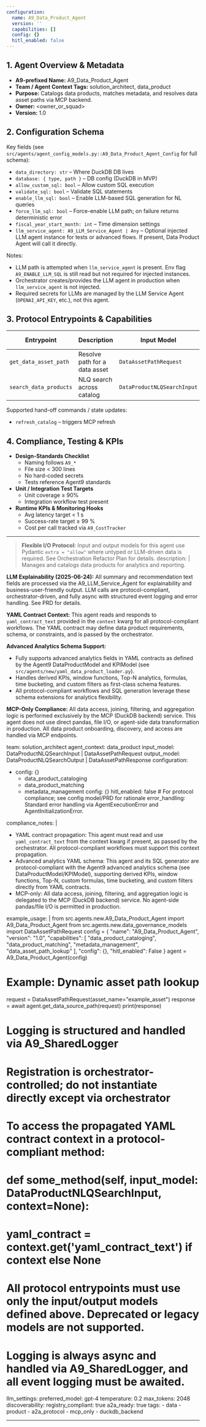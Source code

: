 ```yaml
---
configuration:
  name: A9_Data_Product_Agent
  version: ''
  capabilities: []
  config: {}
  hitl_enabled: false
---
```


## 1. Agent Overview & Metadata
- **A9-prefixed Name:** A9_Data_Product_Agent
- **Team / Agent Context Tags:** solution_architect, data_product
- **Purpose:** Catalogs data products, matches metadata, and resolves data asset paths via MCP backend.
- **Owner:** <owner_or_squad>
- **Version:** 1.0

## 2. Configuration Schema
Key fields (see `src/agents/agent_config_models.py::A9_Data_Product_Agent_Config` for full schema):

- `data_directory: str` – Where DuckDB DB lives
- `database: { type, path }` – DB config (DuckDB in MVP)
- `allow_custom_sql: bool` – Allow custom SQL execution
- `validate_sql: bool` – Validate SQL statements
- `enable_llm_sql: bool` – Enable LLM-based SQL generation for NL queries
- `force_llm_sql: bool` – Force-enable LLM path; on failure returns deterministic error
- `fiscal_year_start_month: int` – Time dimension settings
- `llm_service_agent: A9_LLM_Service_Agent | Any` – Optional injected LLM agent instance for tests or advanced flows. If present, Data Product Agent will call it directly.

Notes:
- LLM path is attempted when `llm_service_agent` is present. Env flag `A9_ENABLE_LLM_SQL` is still read but not required for injected instances.
- Orchestrator creates/provides the LLM agent in production when `llm_service_agent` is not injected.
- Required secrets for LLMs are managed by the LLM Service Agent (`OPENAI_API_KEY`, etc.), not this agent.

## 3. Protocol Entrypoints & Capabilities
| Entrypoint | Description | Input Model | Output Model | Side-effects |
|------------|-------------|-------------|--------------|--------------|
| `get_data_asset_path` | Resolve path for a data asset | `DataAssetPathRequest` | `DataAssetPathResponse` | logs events |
| `search_data_products` | NLQ search across catalog | `DataProductNLQSearchInput` | `DataProductNLQSearchOutput` | logs query |

Supported hand-off commands / state updates:
- `refresh_catalog` – triggers MCP refresh

## 4. Compliance, Testing & KPIs
- **Design-Standards Checklist**
  - Naming follows `A9_*`
  - File size < 300 lines
  - No hard-coded secrets
  - Tests reference Agent9 standards
- **Unit / Integration Test Targets**
  - Unit coverage ≥ 90%
  - Integration workflow test present
- **Runtime KPIs & Monitoring Hooks**
  - Avg latency target < 1 s
  - Success-rate target ≥ 99 %
  - Cost per call tracked via `A9_CostTracker`

---

> **Flexible I/O Protocol:** Input and output models for this agent use Pydantic `extra = "allow"` where untyped or LLM-driven data is required. See Orchestration Refactor Plan for details.
description: |
  Manages and catalogs data products for analytics and reporting.
  
  **LLM Explainability (2025-06-24):**
  All summary and recommendation text fields are processed via the A9_LLM_Service_Agent for explainability and business-user-friendly output. LLM calls are protocol-compliant, orchestrator-driven, and fully async with structured event logging and error handling. See PRD for details.
  
  **YAML Contract Context:**
  This agent reads and responds to `yaml_contract_text` provided in the `context` kwarg for all protocol-compliant workflows. The YAML contract may define data product requirements, schema, or constraints, and is passed by the orchestrator.
  
  **Advanced Analytics Schema Support:**
  - Fully supports advanced analytics fields in YAML contracts as defined by the Agent9 DataProductModel and KPIModel (see `src/agents/new/yaml_data_product_loader.py`).
  - Handles derived KPIs, window functions, Top-N analytics, formulas, time bucketing, and custom filters as first-class schema features.
  - All protocol-compliant workflows and SQL generation leverage these schema extensions for analytics flexibility.
  
  **MCP-Only Compliance:**
  All data access, joining, filtering, and aggregation logic is performed exclusively by the MCP (DuckDB backend) service. This agent does not use direct pandas, file I/O, or agent-side data transformation in production. All data product onboarding, discovery, and access are handled via MCP endpoints.

team: solution_architect
agent_context: data_product
input_model: DataProductNLQSearchInput | DataAssetPathRequest
output_model: DataProductNLQSearchOutput | DataAssetPathResponse
configuration:
  - config: {}
      - data_product_cataloging
      - data_product_matching
      - metadata_management
    config: {}
    hitl_enabled: false  # For protocol compliance; see config model/PRD for rationale
error_handling: Standard error handling via AgentExecutionError and AgentInitializationError.

compliance_notes: |
  - YAML contract propagation: This agent must read and use `yaml_contract_text` from the context kwarg if present, as passed by the orchestrator. All protocol-compliant workflows must support this context propagation.
  - Advanced analytics YAML schema: This agent and its SQL generator are protocol-compliant with the Agent9 advanced analytics schema (see DataProductModel/KPIModel), supporting derived KPIs, window functions, Top-N, custom formulas, time bucketing, and custom filters directly from YAML contracts.
  - MCP-only: All data access, joining, filtering, and aggregation logic is delegated to the MCP (DuckDB backend) service. No agent-side pandas/file I/O is permitted in production.

example_usage: |
  from src.agents.new.A9_Data_Product_Agent import A9_Data_Product_Agent
  from src.agents.new.data_governance_models import DataAssetPathRequest
  config = {
      "name": "A9_Data_Product_Agent",
      "version": "1.0",
      "capabilities": [
          "data_product_cataloging",
          "data_product_matching",
          "metadata_management",
          "data_asset_path_lookup"
      ],
      "config": {},
      "hitl_enabled": False
  }
  agent = A9_Data_Product_Agent(config)
  # Example: Dynamic asset path lookup
  request = DataAssetPathRequest(asset_name="example_asset")
  response = await agent.get_data_source_path(request)
  print(response)
  # Logging is structured and handled via A9_SharedLogger
  # Registration is orchestrator-controlled; do not instantiate directly except via orchestrator
  # To access the propagated YAML contract context in a protocol-compliant method:
  # def some_method(self, input_model: DataProductNLQSearchInput, context=None):
  #     yaml_contract = context.get('yaml_contract_text') if context else None
  # All protocol entrypoints must use only the input/output models defined above. Deprecated or legacy models are not supported.
  # Logging is always async and handled via A9_SharedLogger, and all event logging must be awaited.

llm_settings:
  preferred_model: gpt-4
  temperature: 0.2
  max_tokens: 2048
discoverability:
  registry_compliant: true
  a2a_ready: true
  tags:
    - data
    - product
    - a2a_protocol
    - mcp_only
    - duckdb_backend

---

